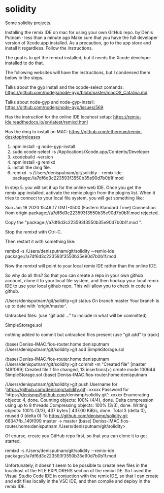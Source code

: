# solidity
Some solidity projects.

Installing the remix IDE on mac for using your own GitHub repo.
by Denis Putnam · less than a minute ago
Make sure that you have the full developer version of Xcode.app installed. As a precaution, go to the app store and install it regardless. Follow the instructions.

The goal is to get the remixd installed, but it needs the Xcode developer installed to do that.

The following websites will have the instructions, but I condensed them below in the steps.

Talks about the gyp install and the xcode-select comands:
https://github.com/nodejs/node-gyp/blob/master/macOS_Catalina.md

Talks about node-gyp and node-gyp-install:
https://github.com/nodejs/node-gyp/issues/569

Has the instruction for the online IDE locahost setup:
https://remix-ide.readthedocs.io/en/latest/remixd.html

Has the dmg to install on MAC:
https://github.com/ethereum/remix-desktop/releases

1. npm install -g node-gyp-install
2. sudo xcode-select -s /Applications/Xcode.app/Contents/Developer
3. xcodebuild -version
4. npm install -g remixd
5. install the dmg file.
6. remixd -s /Users/denisputnam/git/solidity --remix-ide package://a7df6d3c223593f3550b35e90d7b0b1f.mod

In step 5. you will set it up for the online web IDE. Once you get the remix.app installed, activate the remix plugin from the plugins list. When it tries to connect to your local file system, you will get something like:

Sun Jan 19 2020 15:49:17 GMT-0500 (Eastern Standard Time) Connection from origin package://a7df6d3c223593f3550b35e90d7b0b1f.mod rejected.

Copy the "package://a7df6d3c223593f3550b35e90d7b0b1f.mod ".

Stop the remixd with Ctrl-C.

Then restart it with something like:

remixd -s /Users/denisputnam/git/solidity --remix-ide package://a7df6d3c223593f3550b35e90d7b0b1f.mod

Now the remixd will point to your local remix IDE rather than the online IDE.

So why do all this? So that you can create a repo in your own github account, clone it to your local file system, and then hookup your local remix IDE to use your local github repo. This will allow you to check in code to github.

/Users/denisputnam/git/solidity>git status
On branch master
Your branch is up to date with 'origin/master'.

Untracked files:
(use "git add <file>..." to include in what will be committed)

SimpleStorage.sol

nothing added to commit but untracked files present (use "git add" to track)

(base) Deniss-IMAC.fios-router.home:denisputnam
/Users/denisputnam/git/solidity>git add SimpleStorage.sol

(base) Deniss-IMAC.fios-router.home:denisputnam
/Users/denisputnam/git/solidity>git commit -m "Created file"
[master 149f099] Created file
1 file changed, 13 insertions(+)
create mode 100644 SimpleStorage.sol
(base) Deniss-IMAC.fios-router.home:denisputnam

/Users/denisputnam/git/solidity>git push
Username for 'https://github.com/denismp/solidity.git': xxxxx
Password for 'https://denismp@github.com/denismp/solidity.git': xxxxx
Enumerating objects: 4, done.
Counting objects: 100% (4/4), done.
Delta compression using up to 8 threads
Compressing objects: 100% (3/3), done.
Writing objects: 100% (3/3), 437 bytes | 437.00 KiB/s, done.
Total 3 (delta 0), reused 0 (delta 0)
To https://github.com/denismp/solidity.git
68347fb..149f099 master -> master
(base) Deniss-IMAC.fios-router.home:denisputnam
/Users/denisputnam/git/solidity>

Of course, create you GitHub repo first, so that you can clone it to get started.

remixd -s /Users/denisputnam/git/solidity --remix-ide package://a7df6d3c223593f3550b35e90d7b0b1f.mod

Unfortunately, it doesn't seem to be possible to create new files in the localhost of the FILE EXPLORERS section of the remix IDE.  So I used the Visual Studio Code IDE in conjuction with the remix IDE, so that I can create and edit files locally in the VSC IDE, and then compile and deploy in the remix IDE.